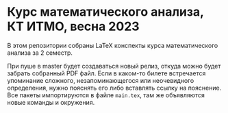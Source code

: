 # Курс математического анализа, КТ ИТМО, весна 2023
В этом репозитории собраны LaTeX конспекты курса математического анализа за 2 семестр.

При пуше в master будет создаваться новый релиз, откуда можно будет забрать собранный PDF файл. Если в каком-то билете встречается упоминание сложного, незапоминающегося или неочевидного определения, нужно пояснять его либо вставлять ссылку на пояснение. Все пакеты импортируются в файле `main.tex`, там же объявляются новые команды и окружения.

